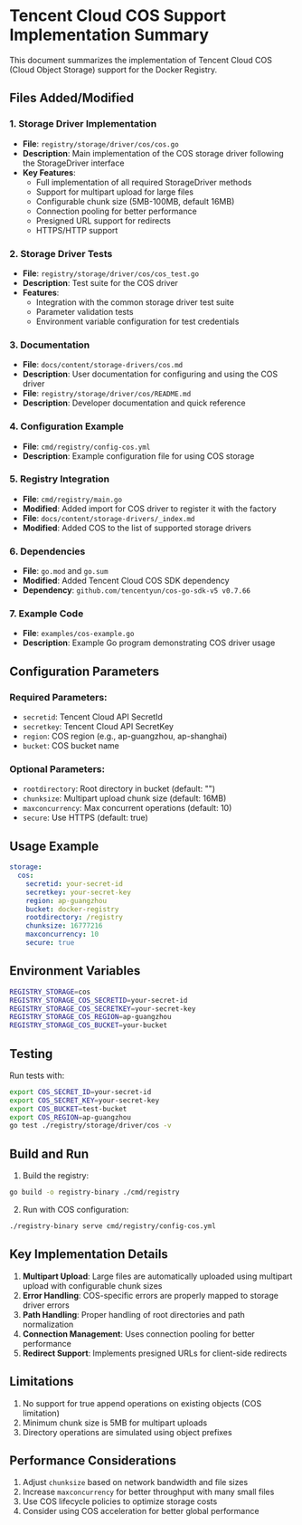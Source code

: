 # Tencent Cloud COS Support Implementation Summary

This document summarizes the implementation of Tencent Cloud COS (Cloud Object Storage) support for the Docker Registry.

## Files Added/Modified

### 1. Storage Driver Implementation
- **File**: `registry/storage/driver/cos/cos.go`
- **Description**: Main implementation of the COS storage driver following the StorageDriver interface
- **Key Features**:
  - Full implementation of all required StorageDriver methods
  - Support for multipart upload for large files
  - Configurable chunk size (5MB-100MB, default 16MB)
  - Connection pooling for better performance
  - Presigned URL support for redirects
  - HTTPS/HTTP support

### 2. Storage Driver Tests
- **File**: `registry/storage/driver/cos/cos_test.go`
- **Description**: Test suite for the COS driver
- **Features**:
  - Integration with the common storage driver test suite
  - Parameter validation tests
  - Environment variable configuration for test credentials

### 3. Documentation
- **File**: `docs/content/storage-drivers/cos.md`
- **Description**: User documentation for configuring and using the COS driver
- **File**: `registry/storage/driver/cos/README.md`
- **Description**: Developer documentation and quick reference

### 4. Configuration Example
- **File**: `cmd/registry/config-cos.yml`
- **Description**: Example configuration file for using COS storage

### 5. Registry Integration
- **File**: `cmd/registry/main.go`
- **Modified**: Added import for COS driver to register it with the factory
- **File**: `docs/content/storage-drivers/_index.md`
- **Modified**: Added COS to the list of supported storage drivers

### 6. Dependencies
- **File**: `go.mod` and `go.sum`
- **Modified**: Added Tencent Cloud COS SDK dependency
- **Dependency**: `github.com/tencentyun/cos-go-sdk-v5 v0.7.66`

### 7. Example Code
- **File**: `examples/cos-example.go`
- **Description**: Example Go program demonstrating COS driver usage

## Configuration Parameters

### Required Parameters:
- `secretid`: Tencent Cloud API SecretId
- `secretkey`: Tencent Cloud API SecretKey
- `region`: COS region (e.g., ap-guangzhou, ap-shanghai)
- `bucket`: COS bucket name

### Optional Parameters:
- `rootdirectory`: Root directory in bucket (default: "")
- `chunksize`: Multipart upload chunk size (default: 16MB)
- `maxconcurrency`: Max concurrent operations (default: 10)
- `secure`: Use HTTPS (default: true)

## Usage Example

```yaml
storage:
  cos:
    secretid: your-secret-id
    secretkey: your-secret-key
    region: ap-guangzhou
    bucket: docker-registry
    rootdirectory: /registry
    chunksize: 16777216
    maxconcurrency: 10
    secure: true
```

## Environment Variables

```bash
REGISTRY_STORAGE=cos
REGISTRY_STORAGE_COS_SECRETID=your-secret-id
REGISTRY_STORAGE_COS_SECRETKEY=your-secret-key
REGISTRY_STORAGE_COS_REGION=ap-guangzhou
REGISTRY_STORAGE_COS_BUCKET=your-bucket
```

## Testing

Run tests with:
```bash
export COS_SECRET_ID=your-secret-id
export COS_SECRET_KEY=your-secret-key
export COS_BUCKET=test-bucket
export COS_REGION=ap-guangzhou
go test ./registry/storage/driver/cos -v
```

## Build and Run

1. Build the registry:
```bash
go build -o registry-binary ./cmd/registry
```

2. Run with COS configuration:
```bash
./registry-binary serve cmd/registry/config-cos.yml
```

## Key Implementation Details

1. **Multipart Upload**: Large files are automatically uploaded using multipart upload with configurable chunk sizes
2. **Error Handling**: COS-specific errors are properly mapped to storage driver errors
3. **Path Handling**: Proper handling of root directories and path normalization
4. **Connection Management**: Uses connection pooling for better performance
5. **Redirect Support**: Implements presigned URLs for client-side redirects

## Limitations

1. No support for true append operations on existing objects (COS limitation)
2. Minimum chunk size is 5MB for multipart uploads
3. Directory operations are simulated using object prefixes

## Performance Considerations

1. Adjust `chunksize` based on network bandwidth and file sizes
2. Increase `maxconcurrency` for better throughput with many small files
3. Use COS lifecycle policies to optimize storage costs
4. Consider using COS acceleration for better global performance